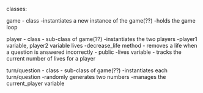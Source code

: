 classes:

game - class
-instantiates a new instance of the game(??)
-holds the game loop


player - class - sub-class of game(??)
-instantiates the two players
-player1 variable, player2 variable
    lives
    -decrease_life method - removes a life when a question is answered incorrectly - public
    -lives variable - tracks the current number of lives for a player
    

turn/question - class - sub-class of game(??)
-instantiates each turn/question
-randomly generates two numbers
-manages the current_player variable

